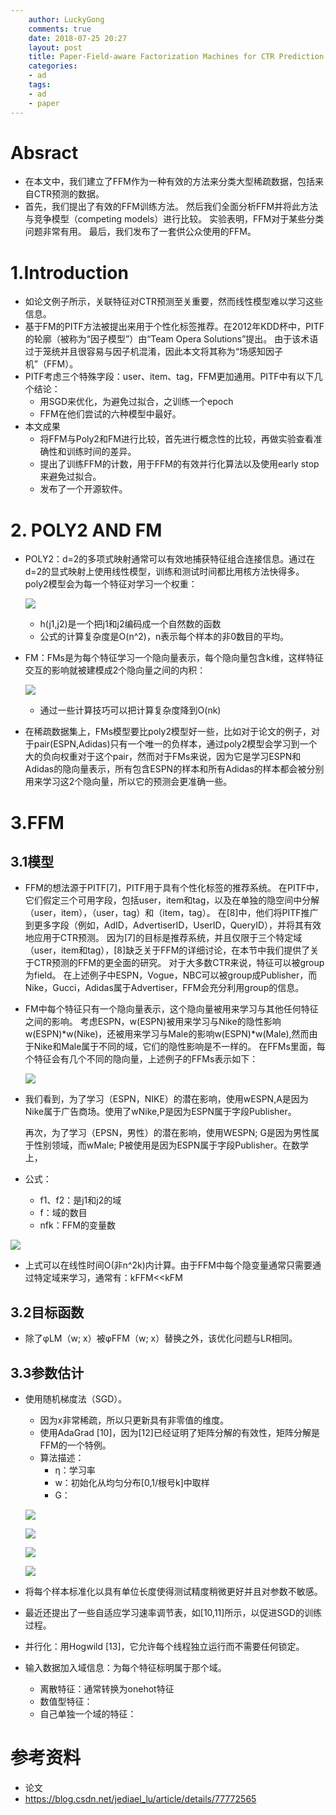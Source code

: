 ```yaml
---
    author: LuckyGong
    comments: true
    date: 2018-07-25 20:27
    layout: post
    title: Paper-Field-aware Factorization Machines for CTR Prediction
    categories:
    - ad
    tags:
    - ad
    - paper
---
```




# Absract

- 在本文中，我们建立了FFM作为一种有效的方法来分类大型稀疏数据，包括来自CTR预测的数据。 
- 首先，我们提出了有效的FFM训练方法。 然后我们全面分析FFM并将此方法与竞争模型（competing models）进行比较。 实验表明，FFM对于某些分类问题非常有用。 最后，我们发布了一套供公众使用的FFM。

# 1.Introduction

- 如论文例子所示，关联特征对CTR预测至关重要，然而线性模型难以学习这些信息。
- 基于FM的PITF方法被提出来用于个性化标签推荐。在2012年KDD杯中，PITF的轮廓（被称为“因子模型”）由“Team Opera Solutions”提出。 由于该术语过于笼统并且很容易与因子机混淆，因此本文将其称为“场感知因子机”（FFM）。
- PITF考虑三个特殊字段：user、item、tag，FFM更加通用。PITF中有以下几个结论：
  - 用SGD来优化，为避免过拟合，之训练一个epoch
  - FFM在他们尝试的六种模型中最好。
- 本文成果
  - 将FFM与Poly2和FM进行比较，首先进行概念性的比较，再做实验查看准确性和训练时间的差异。
  - 提出了训练FFM的计数，用于FFM的有效并行化算法以及使用early stop来避免过拟合。
  - 发布了一个开源软件。

# 2. POLY2 AND FM

- POLY2：d=2的多项式映射通常可以有效地捕获特征组合连接信息。通过在d=2的显式映射上使用线性模型，训练和测试时间都比用核方法快得多。poly2模型会为每一个特征对学习一个权重： 

  ![](https://pic4.zhimg.com/v2-2ba646eec9a0eca44166aa521312a12d_r.jpg)

  - h(j1,j2)是一个把j1和j2编码成一个自然数的函数
  - 公式的计算复杂度是O(n^2)，n表示每个样本的非0数目的平均。

- FM：FMs是为每个特征学习一个隐向量表示，每个隐向量包含k维，这样特征交互的影响就被建模成2个隐向量之间的内积：

  ![](https://pic3.zhimg.com/v2-1d5c97f436cf64567294ca51f171ecb8_r.jpg)

  - 通过一些计算技巧可以把计算复杂度降到O(nk)

- 在稀疏数据集上，FMs模型要比poly2模型好一些，比如对于论文的例子，对于pair(ESPN,Adidas)只有一个唯一的负样本，通过poly2模型会学习到一个大的负向权重对于这个pair，然而对于FMs来说，因为它是学习ESPN和Adidas的隐向量表示，所有包含ESPN的样本和所有Adidas的样本都会被分别用来学习这2个隐向量，所以它的预测会更准确一些。

# 3.FFM

## 3.1模型

- FFM的想法源于PITF[7]，PITF用于具有个性化标签的推荐系统。 在PITF中，它们假定三个可用字段，包括user，item和tag，以及在单独的隐空间中分解（user，item），（user，tag）和（item，tag）。 在[8]中，他们将PITF推广到更多字段（例如，AdID，AdvertiserID，UserID，QueryID），并将其有效地应用于CTR预测。 因为[7]的目标是推荐系统，并且仅限于三个特定域（user，item和tag），[8]缺乏关于FFM的详细讨论，在本节中我们提供了关于CTR预测的FFM的更全面的研究。 对于大多数CTR来说，特征可以被group为field。 在上述例子中ESPN，Vogue，NBC可以被group成Publisher，而Nike，Gucci，Adidas属于Advertiser，FFM会充分利用group的信息。 

- FM中每个特征只有一个隐向量表示，这个隐向量被用来学习与其他任何特征之间的影响。 考虑ESPN，w(ESPN)被用来学习与Nike的隐性影响w(ESPN)*w(Nike)，还被用来学习与Male的影响w(ESPN)*w(Male),然而由于Nike和Male属于不同的域，它们的隐性影响是不一样的。 在FFMs里面，每个特征会有几个不同的隐向量，上述例子的FFMs表示如下：

   ![](https://pic4.zhimg.com/80/v2-5fb0cda9cf5d4a192d275809a70ad1d1_hd.jpg)

- 我们看到，为了学习（ESPN，NIKE）的潜在影响，使用wESPN,A是因为Nike属于广告商场。使用了wNike,P是因为ESPN属于字段Publisher。

  再次，为了学习（EPSN，男性）的潜在影响，使用WESPN; G是因为男性属于性别领域，而wMale; P被使用是因为ESPN属于字段Publisher。在数学上，

- 公式：

  - f1、f2：是j1和j2的域
  - f：域的数目
  - nfk：FFM的变量数

![](https://pic3.zhimg.com/v2-e48fb501a67acef55d9e35cf854b7965_r.jpg)

- 上式可以在线性时间O(非n^2k)内计算。由于FFM中每个隐变量通常只需要通过特定域来学习，通常有：kFFM<<kFM    

## 3.2目标函数

- 除了φLM（w; x）被φFFM（w; x）替换之外，该优化问题与LR相同。

## 3.3参数估计

- 使用随机梯度法（SGD）。 

  - 因为x非常稀疏，所以只更新具有非零值的维度。
  - 使用AdaGrad [10]，因为[12]已经证明了矩阵分解的有效性，矩阵分解是FFM的一个特例。
  - 算法描述：
    - η：学习率
    - w：初始化从均匀分布[0,1/根号k]中取样
    - G：

  ![](http://ot0qvixbu.bkt.clouddn.com/%E5%BE%AE%E4%BF%A1%E6%88%AA%E5%9B%BE_20180725163112.png)

  ![](http://ot0qvixbu.bkt.clouddn.com/%E5%BE%AE%E4%BF%A1%E6%88%AA%E5%9B%BE_20180725162938.png)

  ![](http://ot0qvixbu.bkt.clouddn.com/%E5%BE%AE%E4%BF%A1%E6%88%AA%E5%9B%BE_201807251631121.png)

  ![](http://ot0qvixbu.bkt.clouddn.com/%E5%BE%AE%E4%BF%A1%E6%88%AA%E5%9B%BE_2018072516311212.png)

- 将每个样本标准化以具有单位长度使得测试精度稍微更好并且对参数不敏感。

- 最近还提出了一些自适应学习速率调节表，如[10,11]所示，以促进SGD的训练过程。 

- 并行化：用Hogwild [13]，它允许每个线程独立运行而不需要任何锁定。

- 输入数据加入域信息：为每个特征标明属于那个域。

  - 离散特征：通常转换为onehot特征
  - 数值型特征：
  - 自己单独一个域的特征：

# 参考资料

- 论文
- https://blog.csdn.net/jediael_lu/article/details/77772565
